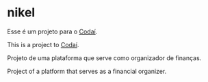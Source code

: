 # nikel

Esse é um projeto para o [Codaí](https://codai.growdev.com.br/).

This is a project to [Codaí](https://codai.growdev.com.br/).

Projeto de uma plataforma que serve como organizador de finanças.

Project of a platform that serves as a financial organizer.
